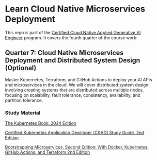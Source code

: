 # Learn Cloud Native Microservices Deployment

This repo is part of the [Certified Cloud Native Applied Generative AI Engineer](https://docs.google.com/document/d/15usu1hkrrRLRjcq_3nCTT-0ljEcgiC44iSdvdqrCprk/edit?usp=sharing) program. It covers the fourth quarter of the course work:

## Quarter 7: Cloud Native Microservices Deployment and Distributed System Design (Optional)

Master Kubernetes, Terraform, and GitHub Actions to deploy your AI APIs and microservices in the cloud. We will cover distributed system design involving creating systems that are distributed across multiple nodes, focusing on scalability, fault tolerance, consistency, availability, and partition tolerance.

### Study Material

[The Kubernetes Book: 2024 Edition](https://www.amazon.com/Kubernetes-Book-Version-November-2018-ebook/dp/B072TS9ZQZ/ref=sr_1_1)

[Certified Kubernetes Application Developer (CKAD) Study Guide, 2nd Edition](https://www.oreilly.com/library/view/certified-kubernetes-application/9781098152857/)

[Bootstrapping Microservices, Second Edition: With Docker, Kubernetes, GitHub Actions, and Terraform 2nd Edition](https://www.amazon.com/Bootstrapping-Microservices-Second-Kubernetes-Terraform/dp/1633438562/ref=sr_1_1)
